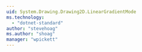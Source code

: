 ```yaml
---
uid: System.Drawing.Drawing2D.LinearGradientMode
ms.technology: 
  - "dotnet-standard"
author: "stevehoag"
ms.author: "shoag"
manager: "wpickett"
---
```

